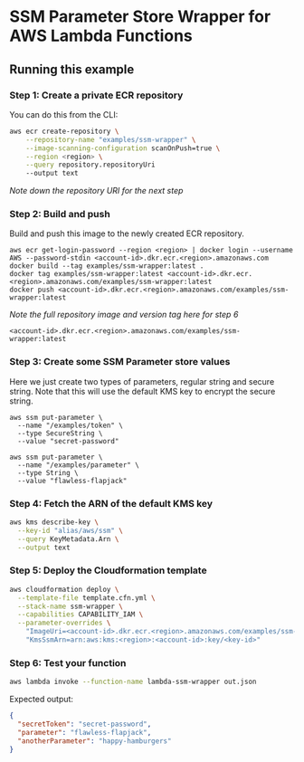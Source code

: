 # SSM Parameter Store Wrapper for AWS Lambda Functions

## Running this example

### Step 1: Create a private ECR repository
You can do this from the CLI:
```bash
aws ecr create-repository \
    --repository-name "examples/ssm-wrapper" \
    --image-scanning-configuration scanOnPush=true \
    --region <region> \
    --query repository.repositoryUri 
    --output text
```
*Note down the repository URI for the next step*

### Step 2: Build and push
Build and push this image to the newly created ECR repository.

```shell
aws ecr get-login-password --region <region> | docker login --username AWS --password-stdin <account-id>.dkr.ecr.<region>.amazonaws.com
docker build --tag examples/ssm-wrapper:latest .
docker tag examples/ssm-wrapper:latest <account-id>.dkr.ecr.<region>.amazonaws.com/examples/ssm-wrapper:latest
docker push <account-id>.dkr.ecr.<region>.amazonaws.com/examples/ssm-wrapper:latest
```
*Note the full repository image and version tag here for step 6*

`
<account-id>.dkr.ecr.<region>.amazonaws.com/examples/ssm-wrapper:latest
`
### Step 3: Create some SSM Parameter store values
Here we just create two types of parameters, regular string and secure string. Note that this will use the default KMS key to encrypt the secure string. 
```shell
aws ssm put-parameter \
  --name "/examples/token" \
  --type SecureString \
  --value "secret-password"

aws ssm put-parameter \
  --name "/examples/parameter" \
  --type String \
  --value "flawless-flapjack"
```

### Step 4: Fetch the ARN of the default KMS key
```bash
aws kms describe-key \
  --key-id "alias/aws/ssm" \
  --query KeyMetadata.Arn \
  --output text
```
### Step 5: Deploy the Cloudformation template
```bash
aws cloudformation deploy \
  --template-file template.cfn.yml \
  --stack-name ssm-wrapper \
  --capabilities CAPABILITY_IAM \
  --parameter-overrides \
    "ImageUri=<account-id>.dkr.ecr.<region>.amazonaws.com/examples/ssm-wrapper:latest" \
    "KmsSsmArn=arn:aws:kms:<region>:<account-id>:key/<key-id>"
```


### Step 6: Test your function
```bash
aws lambda invoke --function-name lambda-ssm-wrapper out.json
```
Expected output:
```json
{
  "secretToken": "secret-password",
  "parameter": "flawless-flapjack",
  "anotherParameter": "happy-hamburgers"
}
```